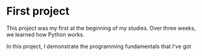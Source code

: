 # First project

This project was my first at the beginning of my studies. Over three weeks, we learned how Python works. 

In this project, I demonstrate the programming fundamentals that I've got
